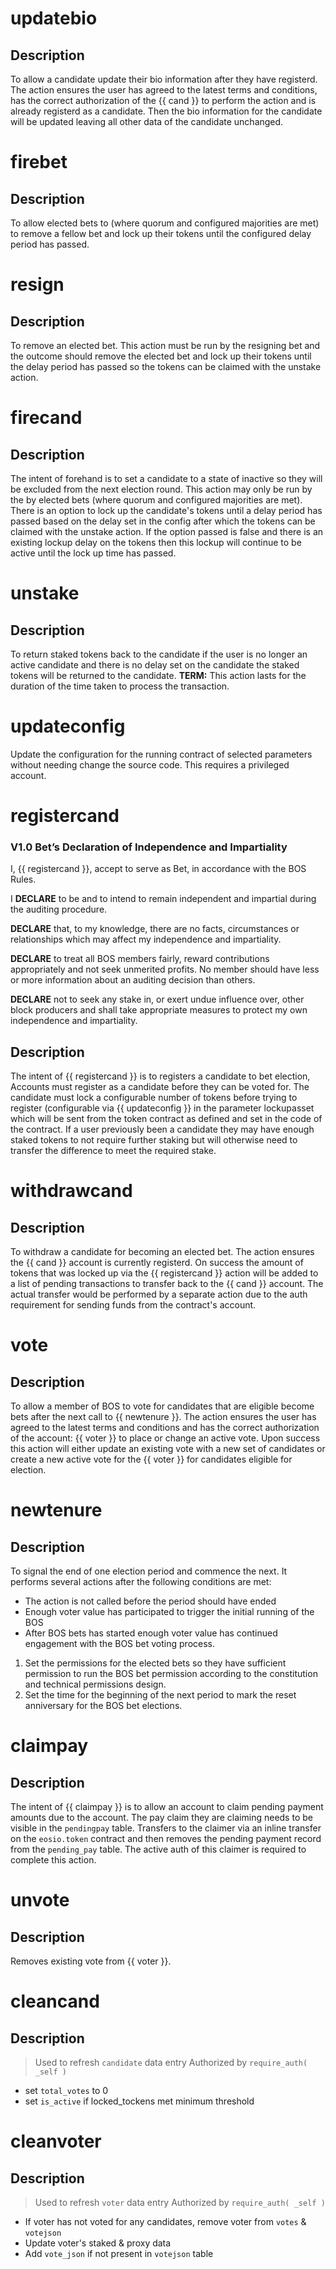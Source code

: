 <h1 class="contract">updatebio</h1>

## Description

To allow a candidate update their bio information after they have registerd. The action ensures the user has agreed to the latest terms and conditions, has the correct authorization of the {{ cand }} to perform the action and is already registerd as a candidate. Then the bio information for the candidate will be updated leaving all other data of the candidate unchanged.

<h1 class="contract">firebet</h1>

## Description

To allow elected bets to (where quorum and configured majorities are met) to remove a fellow bet and lock up their tokens until the configured delay period has passed.

<h1 class="contract">resign</h1>

## Description

To remove an elected bet. This action must be run by the resigning bet and the outcome should remove the elected bet and lock up their tokens until the delay period has passed so the tokens can be claimed with the unstake action.

<h1 class="contract">firecand</h1>

## Description

The intent of forehand is to set a candidate to a state of inactive so they will be excluded from the next election round. This action may only be run by the by elected bets (where quorum and configured majorities are met). There is an option to lock up the candidate's tokens until a delay period has passed based on the delay set in the config after which the tokens can be claimed with the unstake action. If the option passed is false and there is an existing lockup delay on the tokens then this lockup will continue to be active until the lock up time has passed.

<h1 class="contract">unstake</h1>

## Description

To return staked tokens back to the candidate if the user is no longer an active candidate and there is no delay set on the candidate the staked tokens will be returned to the candidate.
**TERM:** This action lasts for the duration of the time taken to process the transaction.

<h1 class="contract">updateconfig</h1>

Update the configuration for the running contract of selected parameters without needing change the source code. This requires a privileged account.

<h1 class="contract">registercand</h1>

### V1.0 Bet’s Declaration of Independence and Impartiality

I, {{ registercand }}, accept to serve as Bet, in accordance with the BOS Rules.

I
**DECLARE** to be and to intend to remain independent and impartial during the auditing procedure.

**DECLARE** that, to my knowledge, there are no facts, circumstances or relationships which may affect my independence and impartiality.

**DECLARE** to treat all BOS members fairly, reward contributions appropriately and not seek unmerited profits. No member should have less or more information about an auditing decision than others.

**DECLARE** not to seek any stake in, or exert undue influence over, other block producers and shall take appropriate measures to protect my own independence and impartiality.

## Description

The intent of {{ registercand }} is to registers a candidate to bet election, Accounts must register as a candidate before they can be voted for. The candidate must lock a configurable number of tokens before trying to register (configurable via {{ updateconfig }} in the parameter lockupasset which will be sent from the token contract as defined and set in the code of the contract. If a user previously been a candidate they may have enough staked tokens to not require further staking but will otherwise need to transfer the difference to meet the required stake.

<h1 class="contract">withdrawcand</h1>

## Description

To withdraw a candidate for becoming an elected bet. The action ensures the {{ cand }} account is currently registerd. On success the amount of tokens that was locked up via the {{ registercand }} action will be added to a list of pending transactions to transfer back to the {{ cand }} account. The actual transfer would be performed by a separate action due to the auth requirement for sending funds from the contract's account.

<h1 class="contract">vote</h1>

## Description

To allow a member of BOS to vote for candidates that are eligible become bets after the next call to {{ newtenure }}. The action ensures the user has agreed to the latest terms and conditions and has the correct authorization of the account: {{ voter }} to place or change an active vote. Upon success this action will either update an existing vote with a new set of candidates or create a new active vote for the {{ voter }} for candidates eligible for election.

<h1 class="contract">newtenure</h1>

## Description

To signal the end of one election period and commence the next. It performs several actions after the following conditions are met:

- The action is not called before the period should have ended
- Enough voter value has participated to trigger the initial running of the BOS
- After BOS bets has started enough voter value has continued engagement with the BOS bet voting process.

1. Set the permissions for the elected bets so they have sufficient permission to run the BOS bet permission according to the constitution and technical permissions design.
2. Set the time for the beginning of the next period to mark the reset anniversary for the BOS bet elections.

<h1 class="contract">claimpay</h1>

## Description

The intent of {{ claimpay }} is to allow an account to claim pending payment amounts due to the account. The pay claim they are claiming needs to be visible in the `pendingpay` table. Transfers to the claimer via an inline transfer on the `eosio.token` contract and then removes the pending payment record from the `pending_pay` table. The active auth of this claimer is required to complete this action.

<h1 class="contract">unvote</h1>

## Description

Removes existing vote from {{ voter }}.

<h1 class="contract">cleancand</h1>

## Description

> Used to refresh `candidate` data entry
> Authorized by `require_auth( _self )`

- set `total_votes` to 0
- set `is_active` if locked_tockens met minimum threshold

<h1 class="contract">cleanvoter</h1>

## Description

> Used to refresh `voter` data entry
> Authorized by `require_auth( _self )`

- If voter has not voted for any candidates, remove voter from `votes` & `votejson`
- Update voter's staked & proxy data
- Add `vote_json` if not present in `votejson` table
